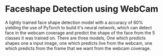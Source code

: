 # Faceshape Detection using WebCam
 A lightly trained face shape detection model with a accuracy of 60% yielding the use of PyTorch to build it's neural network, which can detect face in the webcam coverage and predict the shape of the face from the 5 classes it was trained on. There are three models, One which predicts shapes one a input image, one which predicts live from the webcam, one which predicts from the frame that we want from the webcam coverage.
